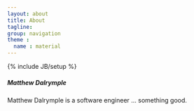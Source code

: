 ```yaml
---
layout: about
title: About
tagline: 
group: navigation
theme :
  name : material
---
```

{% include JB/setup %}


##### Matthew Dalrymple

Matthew Dalrymple is a software engineer ... something good. 